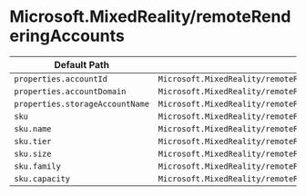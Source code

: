 # Microsoft.MixedReality/remoteRenderingAccounts

| Default Path | Alias |
|---|---|
| `properties.accountId` | `Microsoft.MixedReality/remoteRenderingAccounts/accountId` |
| `properties.accountDomain` | `Microsoft.MixedReality/remoteRenderingAccounts/accountDomain` |
| `properties.storageAccountName` | `Microsoft.MixedReality/remoteRenderingAccounts/storageAccountName` |
| `sku` | `Microsoft.MixedReality/remoteRenderingAccounts/sku` |
| `sku.name` | `Microsoft.MixedReality/remoteRenderingAccounts/sku.name` |
| `sku.tier` | `Microsoft.MixedReality/remoteRenderingAccounts/sku.tier` |
| `sku.size` | `Microsoft.MixedReality/remoteRenderingAccounts/sku.size` |
| `sku.family` | `Microsoft.MixedReality/remoteRenderingAccounts/sku.family` |
| `sku.capacity` | `Microsoft.MixedReality/remoteRenderingAccounts/sku.capacity` |

